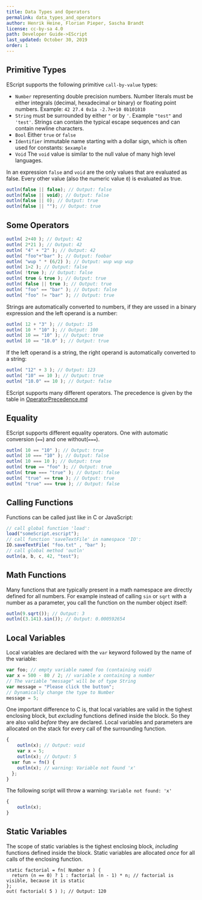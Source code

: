 ```yaml
---
title: Data Types and Operators
permalink: data_types_and_operators
author: Henrik Heine, Florian Pieper, Sascha Brandt
license: cc-by-sa 4.0
path: Developer Guide->EScript
last_updated: October 30, 2019
order: 1
---
```


## Primitive Types
EScript supports the following primitive `call-by-value` types:
* `Number` representing double precision numbers. Number literals must be either integrals (decimal, hexadecimal or binary) or floating point numbers. Example: `42 27.4 0x1a -2.7e+10 0b101010`
* `String` must be surrounded by either `"` or by `'`. Example `"test"` and `'test'`. Strings can contain the typical escape sequences and can contain newline characters.
* `Bool` Either `true` or `false`
* `Identifier` immutable name starting with a dollar sign, which is often used for constants: `$example`
* `Void` The `void` value is similar to the null value of many high level languages.

In an expression `false` and `void` are the only values that are evaluated as false. Every other value (also the numeric value `0`) is evaluated as true.
```javascript
outln(false || false); // Output: false
outln(false || void); // Output: false
outln(false || 0); // Output: true
outln(false || ""); // Output: true
```

## Some Operators
```javascript
outln( 2+40 ); // Output: 42
outln( 2*21 ); // Output: 42
outln( "4" + "2" ); // Output: 42
outln( "foo"+"bar" ); // Output: foobar
outln( "wup " * (6/2) ); // Output: wup wup wup
outln( 1>2 ); // Output: false
outln( !true ); // Output: false
outln( true & true ); // Output: true
outln( false || true ); // Output: true
outln( "foo" == "bar" ); // Output: false
outln( "foo" != "bar" ); // Output: true
```
Strings are automatically converted to numbers, if they are ussed in a binary expression and the left operand is a number:
```javascript
outln( 12 + "3" ); // Output: 15
outln( 10 * "10" ); // Output: 100
outln( 10 == "10" ); // Output: true
outln( 10 == "10.0" ); // Output: true
```
If the left operand is a string, the right operand is automatically converted to a string:
```javascript
outln( "12" + 3 ); // Output: 123
outln( "10" == 10 ); // Output: true
outln( "10.0" == 10 ); // Output: false
```
EScript supports many different operators. The precedence is given by the table in [OperatorPrecedence.md](OperatorPrecedence.md)
## Equality
EScript supports different equality operators. One with automatic conversion (`==`) and one without(`===`).
```javascript
outln( 10 == "10" ); // Output: true
outln( 10 === "10" ); // Output: false
outln( 10 === 10 ); // Output: true
outln( true == "foo" ); // Output: true
outln( true === "true" ); // Output: false
outln( "true" == true ); // Output: true
outln( "true" === true ); // Output: false
```

## Calling Functions
Functions can be called just like in C or JavaScript:
```javascript
// call global function 'load':
load("someScript.escript");
// call function 'saveTextFile' in namespace 'IO':
IO.saveTextFile( "foo.txt" , "bar" );
// call global method 'outln'
outln(a, b, c, 42, "test");
```

## Math Functions
Many functions that are typically present in a math namespace are directly defined for all numbers. For example instead of calling `sin` or `sqrt` with a number as a parameter, you call the function on the number object itself:
```javascript
outln(9.sqrt()); // Output: 3
outln((3.141).sin()); // Output: 0.000592654
```

## Local Variables
Local variables are declared with the `var` keyword followed by the name of the variable:
```javascript
var foo; // empty variable named foo (containing void)
var x = 500 - 80 / 2; // variable x containing a number
// The variable "message" will be of type String
var message = "Please click the button";
// Dynamically change the type to Number
message = 5;
```
One important difference to C is, that local variables are valid in the tighest enclosing block, but *excluding* functions defined inside the block. So they are also valid *before* they are declared. Local variables and parameters are allocated on the stack for every call of the surrounding function.
```javascript
{
	outln(x); // Output: void
	var x = 5;
	outln(x); // Output: 5
  var fun = fn() {
    outln(x); // warning: Variable not found 'x'
  };
}
```
The following script will throw a warning: `Variable not found: 'x'`
```javascript
{
	outln(x);
}
```

## Static Variables
The scope of static variables is the tighest enclosing block, *including* functions defined inside the block. Static variables are allocated *once* for all calls of the enclosing function.
```
static factorial = fn( Number n ) {
  return (n == 0) ? 1 : factorial (n - 1) * n; // factorial is visible, because it is static
};
out( factorial( 5 ) ); // Output: 120
```